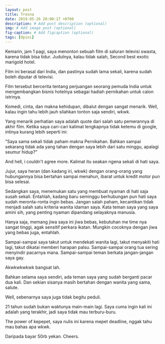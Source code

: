 ```yaml
---
layout: post
title: Tresna
date: 2019-05-26 20:00:17 +0700
description: # Add post description (optional)
img: # Add image post (optional)
fig-caption: # Add figcaption (optional)
tags: [Opini]
---
```

Kemarin, jam 1 pagi, saya menonton sebuah film di saluran televisi swasta, karena tidak bisa tidur. Judulnya, kalau tidak salah, Second best exotic marigold hotel.

Film ini berasal dari India, dan pastinya sudah lama sekali, karena sudah boleh diputar di televisi.

Film tersebut bercerita tentang perjuangan seorang pemuda India untuk mengembangkan bisnis hotelnya sebagai hadiah pernikahan untuk calon istrinya.

Komedi, cinta, dan makna kehidupan, dibalut dengan sangat menarik. Well, kalau ingin tahu lebih jauh silahkan tonton saja sendiri, wkwk.

Yang menarik perhatian saya adalah quote dari salah satu pemerannya di akhir film. Ketika saya cari-cari kalimat lengkapnya tidak ketemu di google, intinya kurang lebih seperti ini:

"Saya sama sekali tidak paham makna Pernikahan. Bahkan sampai sekarang tidak ada yang tahan dengan saya lebih dari satu minggu, apalagi seumur hidup?"

And hell, i couldn't agree more.
Kalimat itu seakan ngena sekali di hati saya.

Jujur, saya heran (dan kadang iri, wkwk) dengan orang-orang yang hubungannya bisa bertahan sampai menahun, ibarat untuk kredit motor pun bisa selesai.

Sedangkan saya, menemukan satu yang membuat nyaman di hati saja susah sekali. Entahlah, kadang baru seminggu berhubungan pun hati saya sudah meronta-ronta ingin bebas. Jangan salah paham, kecantikan tidak menjadi salah satu kriteria wanita idaman saya. Kata teman saya yang saya amini sih, yang penting nyaman dipandang selayaknya manusia. 

Hanya saja, memang jiwa saya ini jiwa bebas, kebutuhan me time nya sangat tinggi, agak sensitif perkara ikatan. Mungkin cocoknya dengan jiwa yang bebas juga, entahlah.

Sampai-sampai saya takut untuk mendekati wanita lagi, takut menyakiti hati lagi, takut dikatai memberi harapan palsu. Sampai-sampai orang tua sering menyindir pacarnya mana. Sampai-sampai teman berkata jangan-jangan saya gay.

Akwkwkwkwk bangsat lah.

Bahkan selama saya sendiri, ada teman saya yang sudah berganti pacar dua kali. Dan sekian sisanya masih bertahan dengan wanita yang sama, salute.

Well, sebenarnya saya juga tidak begitu peduli.

21 tahun sudah bukan waktunya main-main lagi. Saya cuma ingin kali ini adalah yang terakhir, jadi saya tidak mau terburu-buru.

The power of kepepet, saya nulis ini karena mepet deadline, nggak tahu mau bahas apa wkwk.

Daripada bayar 50rb yekan.
Cheers.
